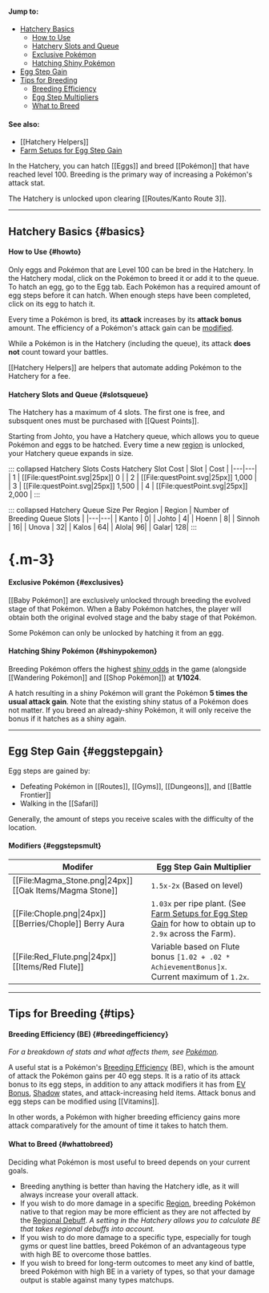 #### Jump to:
* [Hatchery Basics](#basics)
    * [How to Use](#howto)
    * [Hatchery Slots and Queue](#slotsqueue)
    * [Exclusive Pokémon](#exclusives)
    * [Hatching Shiny Pokémon](#shinypokemon)
* [Egg Step Gain](#eggstepgain)
* [Tips for Breeding](#tips)
    * [Breeding Efficiency](#breedingefficiency)
    * [Egg Step Multipliers](#eggstepsmult)
    * [What to Breed](#whattobreed)

#### See also:
* [[Hatchery Helpers]]
* [Farm Setups for Egg Step Gain](#!Farm/Setups#eggsteps)

In the Hatchery, you can hatch [[Eggs]] and breed [[Pokémon]] that have reached level 100. Breeding is the primary way of increasing a Pokémon's attack stat.

The Hatchery is unlocked upon clearing [[Routes/Kanto Route 3]].

----

## Hatchery Basics {#basics}

#### How to Use {#howto}
Only eggs and Pokémon that are Level 100 can be bred in the Hatchery. In the Hatchery modal, click on the Pokémon to breed it or add it to the queue. To hatch an egg, go to the Egg tab. Each Pokémon has a required amount of egg steps before it can hatch. When enough steps have been completed, click on its egg to hatch it.

Every time a Pokémon is bred, its **attack** increases by its **attack bonus** amount. The efficiency of a Pokémon's attack gain can be [modified](#breedingefficiency).

While a Pokémon is in the Hatchery (including the queue), its attack **does not** count toward your battles.

[[Hatchery Helpers]] are helpers that automate adding Pokémon to the Hatchery for a fee.

#### Hatchery Slots and Queue {#slotsqueue}
The Hatchery has a maximum of 4 slots. The first one is free, and subsquent ones must be purchased with [[Quest Points]].

Starting from Johto, you have a Hatchery queue, which allows you to queue Pokémon and eggs to be hatched. Every time a new [region](#!Regions) is unlocked, your Hatchery queue expands in size.

::: collapsed Hatchery Slots Costs
Hatchery Slot Cost
| Slot | Cost |
|---|---|
| 1 | [[File:questPoint.svg\|25px]] 0 |
| 2 | [[File:questPoint.svg\|25px]] 1,000 |
| 3 | [[File:questPoint.svg\|25px]] 1,500 |
| 4 | [[File:questPoint.svg\|25px]] 2,000 |
:::

::: collapsed Hatchery Queue Size Per Region
| Region | Number of Breeding Queue Slots |
|---|---|
| Kanto | 0|
| Johto | 4|
| Hoenn | 8|
| Sinnoh | 16|
| Unova | 32|
| Kalos | 64|
| Alola| 96|
| Galar| 128|
:::
# {.m-3}

#### Exclusive Pokémon {#exclusives}
[[Baby Pokémon]] are exclusively unlocked through breeding the evolved stage of that Pokémon. When a Baby Pokémon hatches, the player will obtain both the original evolved stage and the baby stage of that Pokémon.

Some Pokémon can only be unlocked by hatching it from an [egg](#!Eggs).

#### Hatching Shiny Pokémon {#shinypokemon}
Breeding Pokémon offers the highest [shiny odds](#!Shiny_Chance) in the game (alongside [[Wandering Pokémon]] and [[Shop Pokémon]]) at **1/1024**.

A hatch resulting in a shiny Pokémon will grant the Pokémon **5 times the usual attack gain**. Note that the existing shiny status of a Pokémon does not matter. If you breed an already-shiny Pokémon, it will only receive the bonus if it hatches as a shiny again.

---

## Egg Step Gain {#eggstepgain}
Egg steps are gained by:
- Defeating Pokémon in [[Routes]], [[Gyms]], [[Dungeons]], and [[Battle Frontier]]
- Walking in the [[Safari]]

Generally, the amount of steps you receive scales with the difficulty of the location.

#### Modifiers {#eggstepsmult}

| Modifer | Egg Step Gain Multiplier |
| ---- | ---- |
| [[File:Magma_Stone.png\|24px]] [[Oak Items/Magma Stone]] | `1.5x-2x` (Based on level) |
| [[File:Chople.png\|24px]] [[Berries/Chople]] Berry Aura | `1.03x` per ripe plant. (See [Farm Setups for Egg Step Gain](#!Farm/Setups#eggsteps) for how to obtain up to `2.9x` across the Farm). |
| [[File:Red_Flute.png\|24px]] [[Items/Red Flute]] | Variable based on Flute bonus `[1.02 + .02 * AchievementBonus]x`. Current maximum of `1.2x`. |



---

## Tips for Breeding {#tips}
#### Breeding Efficiency (BE) {#breedingefficiency}
*For a breakdown of stats and what affects them, see [Pokémon](#!Pokémon#stats).*

A useful stat is a Pokémon's [Breeding Efficiency](#!Pokémon#stats) (BE), which is the amount of attack the Pokémon gains per 40 egg steps. It is a ratio of its attack bonus to its egg steps, in addition to any attack modifiers it has from [EV Bonus](#!Pokérus), [Shadow](#!Shadow_Pokémon) states, and attack-increasing held items. Attack bonus and egg steps can be modified using [[Vitamins]].

In other words, a Pokémon with higher breeding efficiency gains more attack comparatively for the amount of time it takes to hatch them.




#### What to Breed {#whattobreed}
Deciding what Pokémon is most useful to breed depends on your current goals.
* Breeding anything is better than having the Hatchery idle, as it will always increase your overall attack.
* If you wish to do more damage in a specific [Region](#!Regions), breeding Pokémon native to that region may be more efficient as they are not affected by the [Regional Debuff](#Regions#debuff). *A setting in the Hatchery allows you to calculate BE that takes regional debuffs into account.*
* If you wish to do more damage to a specific type, especially for tough gyms or quest line battles, breed Pokémon of an advantageous type with high BE to overcome those battles.
* If you wish to breed for long-term outcomes to meet any kind of battle, breed Pokémon with high BE in a variety of types, so that your damage output is stable against many types matchups.

